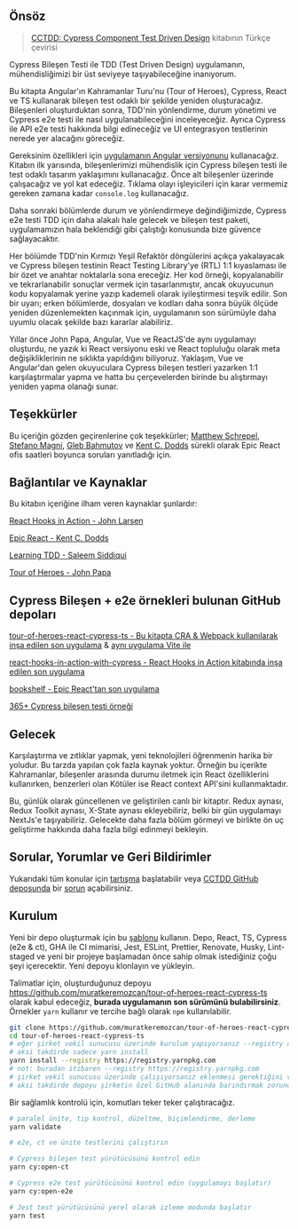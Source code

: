## Önsöz

> [CCTDD: Cypress Component Test Driven Design](https://muratkerem.gitbook.io/cctdd/) kitabının Türkçe çevirisi

Cypress Bileşen Testi ile TDD (Test Driven Design) uygulamanın, mühendisliğimizi bir üst seviyeye taşıyabileceğine inanıyorum.

Bu kitapta Angular'ın Kahramanlar Turu'nu (Tour of Heroes), Cypress, React ve TS kullanarak bileşen test odaklı bir şekilde yeniden oluşturacağız. Bileşenleri oluşturduktan sonra, TDD'nin yönlendirme, durum yönetimi ve Cypress e2e testi ile nasıl uygulanabileceğini inceleyeceğiz. Ayrıca Cypress ile API e2e testi hakkında bilgi edineceğiz ve UI entegrasyon testlerinin nerede yer alacağını göreceğiz.

Gereksinim özellikleri için [uygulamanın Angular versiyonunu](https://papa-heroes-angular.azurewebsites.net/heroes) kullanacağız. Kitabın ilk yarısında, bileşenlerimizi mühendislik için Cypress bileşen testi ile test odaklı tasarım yaklaşımını kullanacağız. Önce alt bileşenler üzerinde çalışacağız ve yol kat edeceğiz. Tıklama olayı işleyicileri için karar vermemiz gereken zamana kadar `console.log` kullanacağız.

Daha sonraki bölümlerde durum ve yönlendirmeye değindiğimizde, Cypress e2e testi TDD için daha alakalı hale gelecek ve bileşen test paketi, uygulamamızın hala beklendiği gibi çalıştığı konusunda bize güvence sağlayacaktır.

Her bölümde TDD'nin Kırmızı Yeşil Refaktör döngülerini açıkça yakalayacak ve Cypress bileşen testinin React Testing Library'ye (RTL) 1:1 kıyaslaması ile bir özet ve anahtar noktalarla sona ereceğiz. Her kod örneği, kopyalanabilir ve tekrarlanabilir sonuçlar vermek için tasarlanmıştır, ancak okuyucunun kodu kopyalamak yerine yazıp kademeli olarak iyileştirmesi teşvik edilir. Son bir uyarı; erken bölümlerde, dosyaları ve kodları daha sonra büyük ölçüde yeniden düzenlemekten kaçınmak için, uygulamanın son sürümüyle daha uyumlu olacak şekilde bazı kararlar alabiliriz.

Yıllar önce John Papa, Angular, Vue ve ReactJS'de aynı uygulamayı oluşturdu, ne yazık ki React versiyonu eski ve React topluluğu olarak meta değişikliklerinin ne sıklıkta yapıldığını biliyoruz. Yaklaşım, Vue ve Angular'dan gelen okuyuculara Cypress bileşen testleri yazarken 1:1 karşılaştırmalar yapma ve hatta bu çerçevelerden birinde bu alıştırmayı yeniden yapma olanağı sunar.

## Teşekkürler

Bu içeriğin gözden geçirenlerine çok teşekkürler; [Matthew Schrepel](https://www.linkedin.com/in/mschrepel/), [Stefano Magni](https://www.linkedin.com/in/noriste/), [Gleb Bahmutov](https://www.linkedin.com/in/bahmutov/) ve [Kent C. Dodds](https://www.linkedin.com/in/kentcdodds/) sürekli olarak Epic React ofis saatleri boyunca soruları yanıtladığı için.

## Bağlantılar ve Kaynaklar

Bu kitabın içeriğine ilham veren kaynaklar şunlardır:

[React Hooks in Action - John Larsen](https://www.manning.com/books/react-hooks-in-action)

[Epic React - Kent C. Dodds](https://epicreact.dev/)

[Learning TDD - Saleem Siddiqui](https://www.oreilly.com/library/view/learning-test-driven-development/9781098106461/)

[Tour of Heroes - John Papa](https://papa-heroes-angular.azurewebsites.net/heroes)

## Cypress Bileşen + e2e örnekleri bulunan GitHub depoları

[tour-of-heroes-react-cypress-ts - Bu kitapta CRA & Webpack kullanılarak inşa edilen son uygulama](https://github.com/muratkeremozcan/tour-of-heroes-react-cypress-ts) & [aynı uygulama Vite ile](https://github.com/muratkeremozcan/tour-of-heroes-react-vite-cypress-ts)

[react-hooks-in-action-with-cypress - React Hooks in Action kitabında inşa edilen son uygulama](https://github.com/muratkeremozcan/react-hooks-in-action-with-cypress)

[bookshelf - Epic React'tan son uygulama](https://github.com/muratkeremozcan/bookshelf)

[365+ Cypress bileşen testi örneği](https://github.com/muratkeremozcan/cypress-react-component-test-examples)

## Gelecek

Karşılaştırma ve zıtlıklar yapmak, yeni teknolojileri öğrenmenin harika bir yoludur. Bu tarzda yapılan çok fazla kaynak yoktur. Örneğin bu içerikte Kahramanlar, bileşenler arasında durumu iletmek için React özelliklerini kullanırken, benzerleri olan Kötüler ise React context API'sini kullanmaktadır.

Bu, günlük olarak güncellenen ve geliştirilen canlı bir kitaptır. Redux aynası, Redux Toolkit aynası, X-State aynası ekleyebiliriz, belki bir gün uygulamayı NextJs'e taşıyabiliriz. Gelecekte daha fazla bölüm görmeyi ve birlikte ön uç geliştirme hakkında daha fazla bilgi edinmeyi bekleyin.

## Sorular, Yorumlar ve Geri Bildirimler

Yukarıdaki tüm konular için [tartışma](https://github.com/muratkeremozcan/cctdd-tr/discussions) başlatabilir veya [CCTDD GitHub deposunda](https://github.com/muratkeremozcan/cctdd-tr) bir [sorun](https://github.com/muratkeremozcan/cctdd-tr/issues) açabilirsiniz.

## Kurulum

Yeni bir depo oluşturmak için bu [şablonu](https://github.com/muratkeremozcan/react-cypress-ts-template) kullanın. Depo, React, TS, Cypress (e2e & ct), GHA ile CI mimarisi, Jest, ESLint, Prettier, Renovate, Husky, Lint-staged ve yeni bir projeye başlamadan önce sahip olmak istediğiniz çoğu şeyi içerecektir. Yeni depoyu klonlayın ve yükleyin.

Talimatlar için, oluşturduğunuz depoyu https://github.com/muratkeremozcan/tour-of-heroes-react-cypress-ts olarak kabul edeceğiz, **burada uygulamanın son sürümünü bulabilirsiniz**. Örnekler `yarn` kullanır ve tercihe bağlı olarak `npm` kullanılabilir.

```bash
git clone https://github.com/muratkeremozcan/tour-of-heroes-react-cypress-ts
cd tour-of-heroes-react-cypress-ts
# eğer şirket vekil sunucusu üzerinde kurulum yapıyorsanız --registry değiştiricisini ekleyin
# aksi takdirde sadece yarn install
yarn install --registry https://registry.yarnpkg.com
# not: buradan itibaren --registry https://registry.yarnpkg.com
# şirket vekil sunucusu üzerinde çalışıyorsanız eklenmesi gerektiğini varsayın
# aksi takdirde depoyu şirketin özel GitHub alanında barındırmak zorunda kalacaksınız
```

Bir sağlamlık kontrolü için, komutları teker teker çalıştıracağız.

```bash
# paralel ünite, tip kontrol, düzeltme, biçimlendirme, derleme
yarn validate

# e2e, ct ve ünite testlerini çalıştırın

# Cypress bileşen test yürütücüsünü kontrol edin
yarn cy:open-ct

# Cypress e2e test yürütücüsünü kontrol edin (uygulamayı başlatır)
yarn cy:open-e2e

# Jest test yürütücüsünü yerel olarak izleme modunda başlatır
yarn test
```
